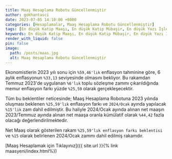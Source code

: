 ```yaml
---
title: Maaş Hesaplama Robotu Güncellenmiştir
author: gokhantasci
date: 2023-07-05 14:10:00 +0800
categories: [Hesaplamalar, Maaş Hesaplama Robotu Güncellenmiştir]
tags: [En düşük Katip Maaşı, En düşük Katip Mübaşir, En düşük Yazı İşleri Müdürü Maaşı, Katip Maaşı, Mübaşir Maaşı, Yazı İşleri Müdürü Maaşı, 2023, adliyeci]
keywords: En düşük Katip Maaşı, En düşük Katip Mübaşir, En düşük Yazı İşleri Müdürü Maaşı, Katip Maaşı, Mübaşir Maaşı, Yazı İşleri Müdürü Maaşı
render_with_liquid: false
pin: false
image:
  path: /posts/maas.jpg
  alt: Maaş Hesaplama Robotu Güncellenmiştir
---
```


<p>Ekonomistlerin 2023 yılı sonu için <code class="highlighter-rouge">%59,46'lık</code> enflasyon tahminine göre, 6 aylık enflasyonun <code class="highlighter-rouge">%33,13</code> seviyesinde olmasını bekliyor. Bu rakamdan Temmuz 2023'de uygulanan <code class="highlighter-rouge">%6'lık</code> toplu sözleşme zammı çıkarıldığında memur enflasyon farkı yüzde <code class="highlighter-rouge">%25,59</code> olarak gerçekleşecektir.</p>
  <p>Tüm bu beklentiler neticesinde; Maaş Hesaplama Robotuna 2023 yılında oluşması beklenen <code class="highlighter-rouge">%25,59'lık</code> enflasyon farkı ve <code class="highlighter-rouge">2024/Ocak</code> ayında yapılacak <code class="highlighter-rouge">%15'lik</code> zam dahil edilmiştir. Bu haliyle 2024/Ocak ayında alınan net maaşın 2023/Temmuz ayında alınan net maaşa oranla kümülatif olarak <code class="highlighter-rouge">%44,42</code> fazla olacağı değerlendirilmektedir.</p>
  <p>Net Maaş olarak gösterilen rakam <code class="highlighter-rouge">%25,59'lık enflasyon farkı beklentisi</code> ve <code class="highlighter-rouge">%15</code> olarak belirlenen 2024/Ocak zammı dahil edilmiş rakamdır.</p>


[Maaş Hesaplamak için Tıklayınız]({{ site.url }}{% link maasyeni/index.html%})